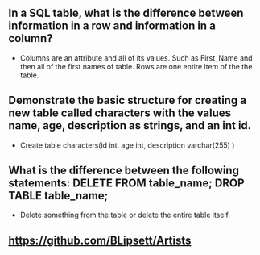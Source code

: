 ## In a SQL table, what is the difference between information in a row and information in a column?
- Columns are an attribute and all of its values. Such as First_Name and then all of the first names of table. Rows are one entire item of the the table.

## Demonstrate the basic structure for creating a new table called characters with the values name, age, description as strings, and an int id.
- Create table characters(id int, age int, description varchar(255) )

## What is the difference between the following statements: DELETE FROM table_name; DROP TABLE table_name;
- Delete something from the table or delete the entire table itself.

## https://github.com/BLipsett/Artists